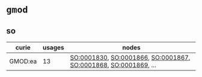# `gmod`

## so

| curie   |   usages | nodes                                                                                                                                                                                                                                                                                            |
|---------|----------|--------------------------------------------------------------------------------------------------------------------------------------------------------------------------------------------------------------------------------------------------------------------------------------------------|
| GMOD:ea |       13 | [SO:0001830](http://purl.obolibrary.org/obo/SO_0001830), [SO:0001866](http://purl.obolibrary.org/obo/SO_0001866), [SO:0001867](http://purl.obolibrary.org/obo/SO_0001867), [SO:0001868](http://purl.obolibrary.org/obo/SO_0001868), [SO:0001869](http://purl.obolibrary.org/obo/SO_0001869), ... |

